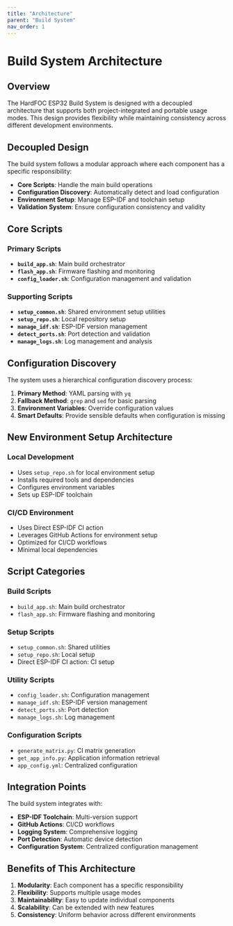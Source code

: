```yaml
---
title: "Architecture"
parent: "Build System"
nav_order: 1
---
```


# Build System Architecture

## Overview

The HardFOC ESP32 Build System is designed with a decoupled architecture that supports both project-integrated and portable usage modes. This design provides flexibility while maintaining consistency across different development environments.

## Decoupled Design

The build system follows a modular approach where each component has a specific responsibility:

- **Core Scripts**: Handle the main build operations
- **Configuration Discovery**: Automatically detect and load configuration
- **Environment Setup**: Manage ESP-IDF and toolchain setup
- **Validation System**: Ensure configuration consistency and validity

## Core Scripts

### Primary Scripts

- **`build_app.sh`**: Main build orchestrator
- **`flash_app.sh`**: Firmware flashing and monitoring
- **`config_loader.sh`**: Configuration management and validation

### Supporting Scripts

- **`setup_common.sh`**: Shared environment setup utilities
- **`setup_repo.sh`**: Local repository setup
- **`manage_idf.sh`**: ESP-IDF version management
- **`detect_ports.sh`**: Port detection and validation
- **`manage_logs.sh`**: Log management and analysis

## Configuration Discovery

The system uses a hierarchical configuration discovery process:

1. **Primary Method**: YAML parsing with `yq`
2. **Fallback Method**: `grep` and `sed` for basic parsing
3. **Environment Variables**: Override configuration values
4. **Smart Defaults**: Provide sensible defaults when configuration is missing

## New Environment Setup Architecture

### Local Development
- Uses `setup_repo.sh` for local environment setup
- Installs required tools and dependencies
- Configures environment variables
- Sets up ESP-IDF toolchain

### CI/CD Environment
- Uses Direct ESP-IDF CI action
- Leverages GitHub Actions for environment setup
- Optimized for CI/CD workflows
- Minimal local dependencies

## Script Categories

### Build Scripts
- `build_app.sh`: Main build orchestrator
- `flash_app.sh`: Firmware flashing and monitoring

### Setup Scripts
- `setup_common.sh`: Shared utilities
- `setup_repo.sh`: Local setup
- Direct ESP-IDF CI action: CI setup

### Utility Scripts
- `config_loader.sh`: Configuration management
- `manage_idf.sh`: ESP-IDF version management
- `detect_ports.sh`: Port detection
- `manage_logs.sh`: Log management

### Configuration Scripts
- `generate_matrix.py`: CI matrix generation
- `get_app_info.py`: Application information retrieval
- `app_config.yml`: Centralized configuration

## Integration Points

The build system integrates with:

- **ESP-IDF Toolchain**: Multi-version support
- **GitHub Actions**: CI/CD workflows
- **Logging System**: Comprehensive logging
- **Port Detection**: Automatic device detection
- **Configuration System**: Centralized configuration management

## Benefits of This Architecture

1. **Modularity**: Each component has a specific responsibility
2. **Flexibility**: Supports multiple usage modes
3. **Maintainability**: Easy to update individual components
4. **Scalability**: Can be extended with new features
5. **Consistency**: Uniform behavior across different environments